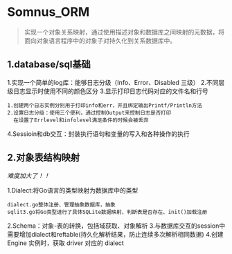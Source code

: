 # Somnus_ORM
> 实现一个对象关系映射，通过使用描述对象和数据库之间映射的元数据，将面向对象语言程序中的对象子对持久化到关系数据库中。

## 1.database/sql基础
1.实现一个简单的log库：能够日志分级（Info、Error、Disabled 三级）
2.不同层级日志显示时使用不同的颜色区分
3.显示打印日志代码对应的文件名和行号
```
1.创建两个日志实例分别用于打印info和err，并且绑定输出Printf/Println方法
2.设置日志分级：使用三个便利，通过控制Output来控制日志是否打印
  在设置了Errlevel和infolevel满足条件的时候会被丢弃
```
4.Sessioin和db交互：封装执行语句和变量的写入和各种操作的执行

## 2.对象表结构映射
<em>难度加大了！！</em>

1.Dialect:将Go语言的类型映射为数据库中的类型
```
dialect.go整体注册、管理抽象数据库，抽象
sqlit3.go将Go类型进行了具体SQLite数据映射、判断表是否存在、init()加载注册
```
2.Schema：对象-表的转换，包括域获取、对象解析
3.与数据库交互的session中需要增加dialect和reftable(持久化解析结果，防止连续多次解析相同数据)
4.创建 Engine 实例时，获取 driver 对应的 dialect